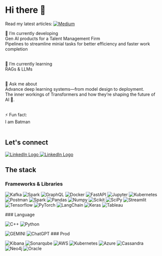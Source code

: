 # Hi there 👋

Read my latest articles: <a href='https://molgorithm.medium.com'> <img src="https://img.shields.io/badge/Medium-12100E?style=for-the-badge&logo=medium&logoColor=white" alt="Medium"/> </a> 

<!--
**molgorithmo/molgorithmo** is a ✨ _special_ ✨ repository because its `README.md` (this file) appears on your GitHub profile.

Here are some ideas to get you started:
-->
🔭 I’m currently developing <br>
Gen AI products for a Talent Management Firm <br>
Pipelines to streamline minial tasks for better efficiency and faster work completion <br><br>

🌱 I’m currently learning <br>
RAGs & LLMs<br><br>

💬 Ask me about<br>
Advance deep learning systems—from model design to deployment. <br>
The inner workings of Transformers and how they’re shaping the future of AI 🤖.<br><br>

⚡ Fun fact: <br>
I am Batman <br><br>

## Let's connect
<p float="left">
  <a href='https://linkedin.com/in/mohitsharmax'>
    <img src="https://img.shields.io/badge/LinkedIn-0077B5?style=for-the-badge&logo=linkedin&logoColor=white" alt="LinkedIn Logo"/>
  </a>
  <a href='https://calendly.com/molgorithm'>
    <img src="https://img.shields.io/badge/Calendly-006BFF?style=for-the-badge&logo=calendly&logoColor=white" alt="LinkedIn Logo"/>
  </a>  
</p>

## The stack
### Frameworks & Libraries
<p float="left">
  <img src='https://img.shields.io/badge/Apache_Kafka-231F20?style=for-the-badge&logo=apache-kafka&logoColor=white' alt='Kafka'/>
  <img src='https://img.shields.io/badge/Apache_Spark-FFFFFF?style=for-the-badge&logo=apachespark&logoColor=#E35A16' alt='Spark'/>
  <img src='https://img.shields.io/badge/GraphQl-E10098?style=for-the-badge&logo=graphql&logoColor=white' alt='GraphQL'/>
  <img src='https://img.shields.io/badge/Docker-2CA5E0?style=for-the-badge&logo=docker&logoColor=white' alt='Docker'/>
  <img src='https://img.shields.io/badge/fastapi-109989?style=for-the-badge&logo=FASTAPI&logoColor=white' alt='FastAPI'/>
  <img src='https://img.shields.io/badge/Jupyter-F37626.svg?&style=for-the-badge&logo=Jupyter&logoColor=white' alt='Jupyter'/>
  <img src='https://img.shields.io/badge/kubernetes-326ce5.svg?&style=for-the-badge&logo=kubernetes&logoColor=white' alt='Kubernetes'/>
  <img src='https://img.shields.io/badge/Postman-FF6C37?style=for-the-badge&logo=Postman&logoColor=white' alt='Postman'/>
  <img src='https://img.shields.io/badge/Apache_Spark-FFFFFF?style=for-the-badge&logo=apachespark&logoColor=#E35A16' alt='Spark'/>
  <img src='https://img.shields.io/badge/Pandas-2C2D72?style=for-the-badge&logo=pandas&logoColor=white' alt='Pandas'/>
  <img src='https://img.shields.io/badge/Numpy-777BB4?style=for-the-badge&logo=numpy&logoColor=white' alt='Numpy'/>
  <img src='https://img.shields.io/badge/scikit_learn-F7931E?style=for-the-badge&logo=scikit-learn&logoColor=white' alt='Scikit'/>
  <img src='https://img.shields.io/badge/SciPy-654FF0?style=for-the-badge&logo=SciPy&logoColor=white' alt='SciPy'/>
  <img src='https://img.shields.io/badge/Streamlit-FF4B4B?style=for-the-badge&logo=Streamlit&logoColor=white' alt='Streamlit'/>
  <img src='https://img.shields.io/badge/TensorFlow-FF6F00?style=for-the-badge&logo=tensorflow&logoColor=white' alt='Tensorflow'/>
  <img src='https://img.shields.io/badge/PyTorch-EE4C2C?style=for-the-badge&logo=pytorch&logoColor=white' alt='PyTorch'/>
  <img src='https://img.shields.io/badge/langchain-1C3C3C?style=for-the-badge&logo=langchain&logoColor=white' alt='LangChain'/>
  <img src='https://img.shields.io/badge/Keras-FF0000?style=for-the-badge&logo=keras&logoColor=white' alt='Keras'/>
  <img src='https://img.shields.io/badge/Tableau-E97627?style=for-the-badge&logo=Tableau&logoColor=white' alt='Tableau'/>
</p>
### Language
<p float="left">
  <img src='https://img.shields.io/badge/C%2B%2B-00599C?style=for-the-badge&logo=c%2B%2B&logoColor=white' alt='C++'/>
  <img src='https://img.shields.io/badge/Python-FFD43B?style=for-the-badge&logo=python&logoColor=blue' alt='Python'/>
</p>
<img src='https://img.shields.io/badge/Google%20Gemini-8E75B2?style=for-the-badge&logo=googlegemini&logoColor=white' alt='GEMINI'/>
  <img src='https://img.shields.io/badge/ChatGPT-74aa9c?style=for-the-badge&logo=openai&logoColor=white' alt='ChatGPT'/>
### Prod
<p float='left'>
  <img src='https://img.shields.io/badge/Kibana-005571?style=for-the-badge&logo=Kibana&logoColor=white' alt='Kibana'/>
  <img src='https://img.shields.io/badge/Sonarqube-5190cf?style=for-the-badge&logo=sonarqube&logoColor=white' alt='Sonarqube'/>
  <img src='https://img.shields.io/badge/Amazon_AWS-FF9900?style=for-the-badge&logo=amazonaws&logoColor=white' alt='AWS'/>
  <img src='https://img.shields.io/badge/Kubernetes-3069DE?style=for-the-badge&logo=kubernetes&logoColor=white' alt='Kubernetes'/>
  <img src='https://img.shields.io/badge/microsoft%20azure-0089D6?style=for-the-badge&logo=microsoft-azure&logoColor=white' alt='Azure'/>
  <img src='https://img.shields.io/badge/Cassandra-1287B1?style=for-the-badge&logo=apache%20cassandra&logoColor=white' alt='Cassandra'/>
  <img src='https://img.shields.io/badge/Neo4j-018bff?style=for-the-badge&logo=neo4j&logoColor=white' alt='Neo4j'/>
  <img src='https://img.shields.io/badge/MySQL-005C84?style=for-the-badge&logo=mysql&logoColor=white' alt='Oracle'/>  
</p>
